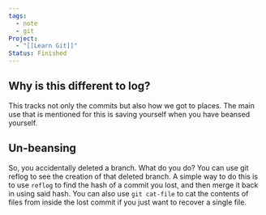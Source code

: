 ```yaml
---
tags:
  - note
  - git
Project:
  - "[[Learn Git]]"
Status: Finished
---
```

## Why is this different to log?
This tracks not only the commits but also how we got to places. The main use that is mentioned for this is saving yourself when you have beansed yourself. 

## Un-beansing
So, you accidentally deleted a branch.
What do you do?
You can use git reflog to see the creation of that deleted branch. 
A simple way to do this is to use `reflog` to find the hash of a commit you lost, and then merge it back in using said hash. 
You can also use `git cat-file`  to cat the contents of files from inside the lost commit if you just want to recover a single file. 